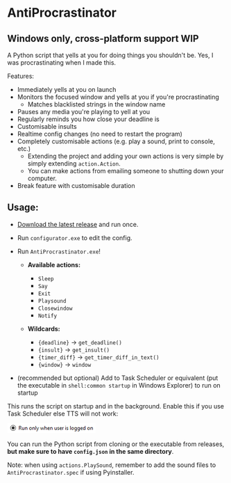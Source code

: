 # AntiProcrastinator

## Windows only, cross-platform support WIP

A Python script that yells at you for doing things you shouldn't be. Yes, I was procrastinating when I made this.

Features:

-   Immediately yells at you on launch
-   Monitors the focused window and yells at you if you're procrastinating
    -   Matches blacklisted strings in the window name
-   Pauses any media you're playing to yell at you
-   Regularly reminds you how close your deadline is
-   Customisable insults
-   Realtime config changes (no need to restart the program)
-   Completely customisable actions (e.g. play a sound, print to console, etc.)
    -   Extending the project and adding your own actions is very simple by simply extending `action.Action`.
    -   You can make actions from emailing someone to shutting down your computer.
-   Break feature with customisable duration

## Usage:

-   [Download the latest release](https://github.com/KingWaffleIII/AntiProcrastinator/releases) and run once.
-   Run `configurator.exe` to edit the config.
-   Run `AntiProcrastinator.exe`!

    -   **Available actions:**

        -   `Sleep`
        -   `Say`
        -   `Exit`
        -   `Playsound`
        -   `Closewindow`
        -   `Notify`

    -   **Wildcards:**
        -   `{deadline}` -> `get_deadline()`
        -   `{insult}` -> `get_insult()`
        -   `{timer_diff}` -> `get_timer_diff_in_text()`
        -   `{window}` -> `window`

-   (recommended but optional) Add to Task Scheduler or equivalent (put the executable in `shell:common startup` in Windows Explorer) to run on startup

This runs the script on startup and in the background.
Enable this if you use Task Scheduler else TTS will not work:

![Run only when user is logged on (checked)](image.png)

You can run the Python script from cloning or the executable from releases, **but make sure to have `config.json` in the same directory**.

Note: when using `actions.PlaySound`, remember to add the sound files to `AntiProcrastinator.spec` if using Pyinstaller.
